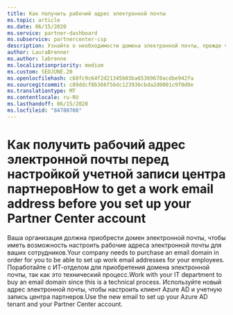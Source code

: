 ```yaml
---
title: Как получить рабочий адрес электронной почты
ms.topic: article
ms.date: 06/15/2020
ms.service: partner-dashboard
ms.subservice: partnercenter-csp
description: Узнайте о необходимости домена электронной почты, прежде чем можно будет настроить учетную запись Azure AD в центре партнеров. Узнайте, как приобрести домен электронной почты.
author: LauraBrenner
ms.author: labrenne
ms.localizationpriority: medium
ms.custom: SEOJUNE.20
ms.openlocfilehash: c68fc9c64f2d21345b03ba65369678acdbe942fa
ms.sourcegitcommit: c89ddcf8b366f56dc123936cbda2d0001c9f0d8e
ms.translationtype: MT
ms.contentlocale: ru-RU
ms.lasthandoff: 06/15/2020
ms.locfileid: "84788708"
---
```

# <a name="how-to-get-a-work-email-address-before-you-set-up-your-partner-center-account"></a><span data-ttu-id="c9a7d-104">Как получить рабочий адрес электронной почты перед настройкой учетной записи центра партнеров</span><span class="sxs-lookup"><span data-stu-id="c9a7d-104">How to get a work email address before you set up your Partner Center account</span></span>

<span data-ttu-id="c9a7d-105">Ваша организация должна приобрести домен электронной почты, чтобы иметь возможность настроить рабочие адреса электронной почты для ваших сотрудников.</span><span class="sxs-lookup"><span data-stu-id="c9a7d-105">Your company needs to purchase an email domain in order for you to be able to set up work email addresses for your employees.</span></span> <span data-ttu-id="c9a7d-106">Поработайте с ИТ-отделом для приобретения домена электронной почты, так как это технический процесс.</span><span class="sxs-lookup"><span data-stu-id="c9a7d-106">Work with your IT department to buy an email domain since this is a technical process.</span></span> <span data-ttu-id="c9a7d-107">Используйте новый адрес электронной почты, чтобы настроить клиент Azure AD и учетную запись центра партнеров.</span><span class="sxs-lookup"><span data-stu-id="c9a7d-107">Use the new email to set up your Azure AD tenant and your Partner Center account.</span></span>
